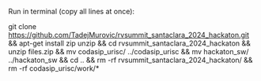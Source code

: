 Run in terminal (copy all lines at once):

git clone https://github.com/TadejMurovic/rvsummit_santaclara_2024_hackaton.git &&
apt-get install zip unzip &&
cd rvsummit_santaclara_2024_hackaton &&
unzip files.zip &&
mv codasip_urisc/ ../codasip_urisc &&
mv hackaton_sw/ ../hackaton_sw  &&
cd .. &&
rm -rf rvsummit_santaclara_2024_hackaton/ &&
rm -rf codasip_urisc/work/* 
